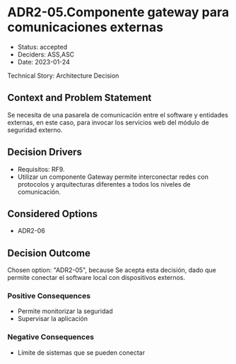 # ADR2-05.Componente gateway para comunicaciones externas

* Status: accepted
* Deciders: ASS,ASC
* Date: 2023-01-24

Technical Story: Architecture Decision

## Context and Problem Statement

Se necesita de una pasarela de comunicación entre el software y entidades externas, en este caso, para invocar los servicios web del módulo de seguridad externo.

## Decision Drivers

* Requisitos: RF9.
* Utilizar un componente Gateway permite interconectar redes con protocolos y arquitecturas diferentes a todos los niveles de comunicación.

## Considered Options

* ADR2-06

## Decision Outcome

Chosen option: "ADR2-05", because Se acepta esta decisión, dado que permite conectar el software local con dispositivos externos.

### Positive Consequences

* Permite monitorizar la seguridad
* Supervisar la aplicación

### Negative Consequences

* Límite de sistemas que se pueden conectar
